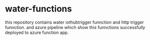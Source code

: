 # water-functions

this repository contains water iothubtrigger funnction and http trigger funnction. 
and azure pipeline which show this funnctions successfully deployed to azure function app.
